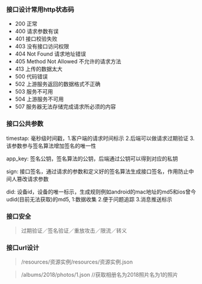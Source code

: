 ### 接口设计常用http状态码
* 200 正常
* 400 请求参数有误
* 401 接口校验失败
* 403 没有接口访问权限
* 404 Not Found 请求地址错误
* 405 Method Not Allowed 不允许的请求方法
* 413 上传的数据太大
* 500 代码错误
* 502 上游服务返回的数据格式不正确
* 503 服务不可用
* 504 上游服务不可用
* 507 服务器无法存储完成请求所必须的内容

### 接口公共参数
timestap: 毫秒级时间戳，1.客户端的请求时间标示 2.后端可以做请求过期验证 3.该参数参与签名算法增加签名的唯一性

app_key: 签名公钥，签名算法的公钥，后端通过公钥可以得到对应的私钥

sign: 接口签名，通过请求的参数和定义好的签名算法生成接口签名，作用防止中间人篡改请求参数

did: 设备id，设备的唯一标示，生成规则例如android的mac地址的md5和ios曾今udid(目前无法获取)的md5, 1:数据收集 2.便于问题追踪 3.消息推送标示

### 接口安全
>过期验证／签名验证／重放攻击／限流／转义

### 接口url设计
>/resources/资源实例/resources/资源实例.json

>/albums/2018/photos/1.json //获取相册名为2018照片名为1的照片
